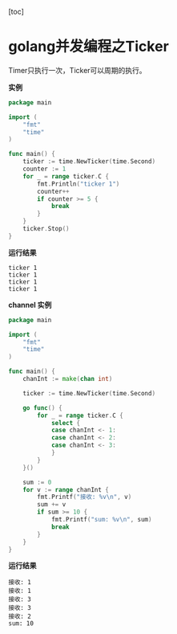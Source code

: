 [toc]

# golang并发编程之Ticker

Timer只执行一次，Ticker可以周期的执行。

**实例**

```go
package main

import (
	"fmt"
	"time"
)

func main() {
	ticker := time.NewTicker(time.Second)
	counter := 1
	for _ = range ticker.C {
		fmt.Println("ticker 1")
		counter++
		if counter >= 5 {
			break
		}
	}
	ticker.Stop()
}

```

**运行结果**

```
ticker 1
ticker 1
ticker 1
ticker 1
```



**channel 实例**

```go
package main

import (
	"fmt"
	"time"
)

func main() {
	chanInt := make(chan int)

	ticker := time.NewTicker(time.Second)

	go func() {
		for _ = range ticker.C {
			select {
			case chanInt <- 1:
			case chanInt <- 2:
			case chanInt <- 3:
			}
		}
	}()

	sum := 0
	for v := range chanInt {
		fmt.Printf("接收: %v\n", v)
		sum += v
		if sum >= 10 {
			fmt.Printf("sum: %v\n", sum)
			break
		}
	}
}

```

**运行结果**

```
接收: 1
接收: 1
接收: 3
接收: 3
接收: 2
sum: 10
```

